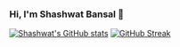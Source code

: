 ### Hi, I'm Shashwat Bansal 👋
[![Shashwat's GitHub stats](https://github-readme-stats-self-chi-96.vercel.app/api?username=shashwatbansal1&count_private=true&include_all_commits=true&theme=midnight-purple&hide=stars)](https://github-readme-stats-self-chi-96.vercel.app/api?username=shashwatbansal1&count_private=true&include_all_commits=true&theme=midnight-purple&hide=stars)
[![GitHub Streak](https://github-readme-streak-stats-beta-eight.vercel.app?user=shashwatbansal1&theme=midnight-purple)](https://git.io/streak-stats)
